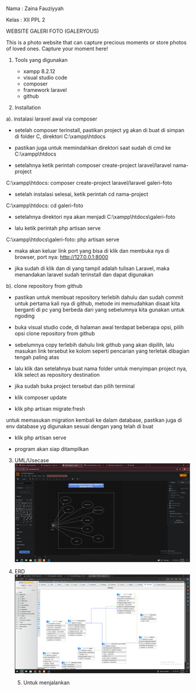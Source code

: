 Nama : Zaina Fauziyyah

Kelas : XII PPL 2

WEBSITE GALERI FOTO (GALERYOUS)

This is a photo website that can capture precious moments or store photos of loved ones. Capture your moment here!

1. Tools yang digunakan
   - xampp 8.2.12
   - visual studio code
   - composer
   - framework laravel
   - github

2. Installation
   
a). instalasi laravel awal via composer

- setelah composer terinstall, pastikan project yg akan di buat di simpan di folder C, direktori C:\xampp\htdocs
  
- pastikan juga untuk memindahkan direktori saat sudah di cmd ke C:\xampp\htdocs
  
- setelahnya ketik perintah composer create-project laravel/laravel nama-project

C:\xampp\htdocs: composer create-project laravel/laravel galeri-foto

- setelah instalasi selesai, ketik perintah cd nama-project

C:\xampp\htdocs: cd galeri-foto

- setelahnya direktori nya akan menjadi C:\xampp\htdocs\galeri-foto
  
- lalu ketik perintah php artisan serve
  
C:\xampp\htdocs\galeri-foto: php artisan serve

- maka akan keluar link port yang bisa di klik dan membuka nya di browser, port nya:
http://127.0.0.1:8000

- jika sudah di klik dan di yang tampil adalah tulisan Laravel, maka menandakan laravel sudah terinstall dan dapat digunakan

b). clone repository from github

- pastikan untuk membuat repository terlebih dahulu dan sudah commit untuk pertama kali nya di github, metode ini memudahkan disaat kita berganti di pc yang berbeda dari yang sebelumnya kita gunakan untuk ngoding

- buka visual studio code, di halaman awal terdapat beberapa opsi, pilih opsi clone repository from github

- sebelumnya copy terlebih dahulu link github yang akan dipilih, lalu masukan link tersebut ke kolom seperti pencarian yang terletak dibagian tengah paling atas

- lalu klik dan setelahnya buat nama folder untuk menyimpan project nya, klik select as repository destination

- jika sudah buka project tersebut dan pilih terminal

- klik composer update

- klik php artisan migrate:fresh

untuk memasukan migration kembali ke dalam database, pastikan juga di env database yg digunakan sesuai dengan yang telah di buat

- klik php artisan serve

- program akan siap ditampilkan
   
3. UML/Usecase
   ![alt text](https://github.com/zainafauziyyah/galerifoto/blob/main/Screenshot%20(2).png?raw=true)

4. ERD
   ![alt text](https://github.com/zainafauziyyah/galerifoto/blob/main/public/Screenshot%20(1).png?raw=true)

   5. Untuk menjalankan

```php artisan serve


